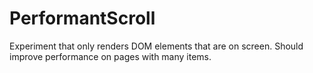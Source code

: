 # PerformantScroll
Experiment that only renders DOM elements that are on screen. Should improve performance on pages with many items.

